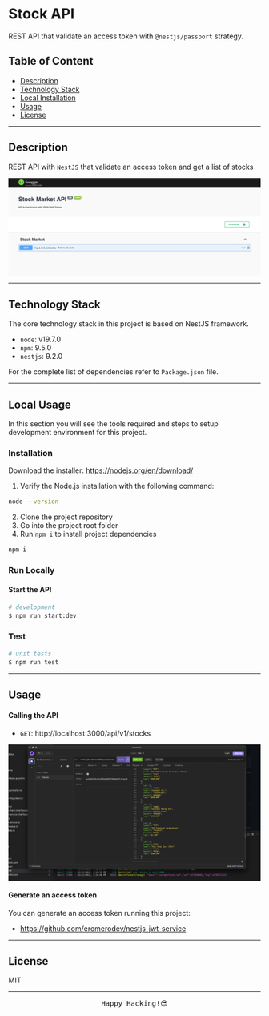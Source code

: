# Stock API

REST API that validate an access token with `@nestjs/passport` strategy.

## Table of Content

- [Description](#description)
- [Technology Stack](#technology-stack)
- [Local Installation](#local-usage)
- [Usage](#usage)
- [License](#license)

---

## Description

REST API with `NestJS` that validate an access token and get a list of stocks

<img align="center" src="./docs/images/swagger.png">

---

## Technology Stack

The core technology stack in this project is based on NestJS framework.

- `node`: v19.7.0
- `npm`: 9.5.0
- `nestjs`: 9.2.0

For the complete list of dependencies refer to `Package.json` file.

---

## Local Usage

In this section you will see the tools required and steps to setup development environment for this project.

### **Installation**

Download the installer: https://nodejs.org/en/download/

1. Verify the Node.js installation with the following command:

```bash
node --version
```

2. Clone the project repository
3. Go into the project root folder
4. Run `npm i` to install project dependencies

```bash
npm i
```

### Run Locally

#### Start the API

```bash
# development
$ npm run start:dev
```

### Test

```bash
# unit tests
$ npm run test
```

---

## Usage

#### Calling the API

- `GET`: http://localhost:3000/api/v1/stocks

<img align="center" src="./docs/images/insomnia.png">

#### Generate an access token

You can generate an access token running this project:

- https://github.com/eromerodev/nestjs-jwt-service

---

## License

MIT

<hr />
<div align="center">
    <samp>Happy Hacking!😎</samp>
</div>
